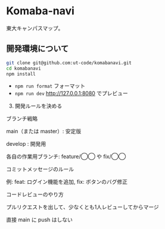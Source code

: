 # Komaba-navi

東大キャンパスマップ。

## 開発環境について
```sh
git clone git@github.com:ut-code/komabanavi.git 
cd komabanavi
npm install
```
- `npm run format` フォーマット
- `npm run dev` http://127.0.0.1:8080 でプレビュー

3. 開発ルールを決める

ブランチ戦略

main（または master）: 安定版

develop : 開発用

各自の作業用ブランチ: feature/◯◯ や fix/◯◯

コミットメッセージのルール

例: feat: ログイン機能を追加, fix: ボタンのバグ修正

コードレビューのやり方

プルリクエストを出して、少なくとも1人レビューしてからマージ

直接 main に push はしない
